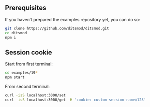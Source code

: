 ## Prerequisites

If you haven't prepared the examples repository yet, you can do so:

```bash
git clone https://github.com/ditsmod/ditsmod.git
cd ditsmod
npm i
```

## Session cookie

Start from first terminal:

```bash
cd examples/19*
npm start
```

From second terminal:

```bash
curl -isS localhost:3000/set
curl -isS localhost:3000/get -H 'cookie: custom-session-name=123'
```
